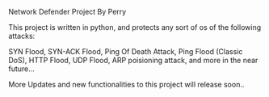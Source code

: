 Network Defender Project By Perry

This project is written in python, and protects any sort of os of the following attacks:

SYN Flood, SYN-ACK Flood, Ping Of Death Attack, Ping Flood (Classic DoS), HTTP Flood, UDP Flood, ARP poisioning attack, and more in the near future...

More Updates and new functionalities to this project will release soon..
